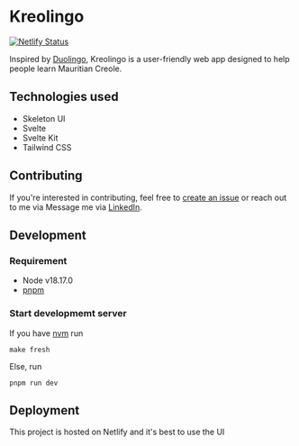 # Kreolingo
[![Netlify Status](https://api.netlify.com/api/v1/badges/c2b03433-5b73-4429-82f8-2797379ffa91/deploy-status)](https://app.netlify.com/sites/kreolingo/deploys)

Inspired by [Duolingo](https://www.duolingo.com/), Kreolingo is a user-friendly web app designed to help people learn Mauritian Creole.

## Technologies used
- Skeleton UI
- Svelte
- Svelte Kit
- Tailwind CSS

## Contributing
If you're interested in contributing, feel free to [create an issue](https://github.com/laurielim/kreolingo/issues/new) or reach out to me via Message me via [LinkedIn](https://www.linkedin.com/in/laurie-limsam/).

## Development

### Requirement
- Node v18.17.0
- [pnpm](https://pnpm.io)

### Start developmemt server
If you have [nvm](https://github.com/nvm-sh/nvm) run
```
make fresh
```
Else, run
```
pnpm run dev
```

## Deployment
This project is hosted on Netlify and it's best to use the UI
